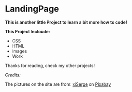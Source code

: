 # LandingPage

**This is another little Project to learn a bit more how to code!**

**This Project Incloude:**

- CSS
- HTML
- Images
- Work

Thanks for reading, check my other projects!

_Credits:_

The pictures on the site are from:
<a href="https://pixabay.com/de/users/xiserge-15871962/?utm_source=link-attribution&utm_medium=referral&utm_campaign=image&utm_content=8072071">xiSerge</a> on <a href="https://pixabay.com/de//?utm_source=link-attribution&utm_medium=referral&utm_campaign=image&utm_content=8072071">Pixabay</a>
